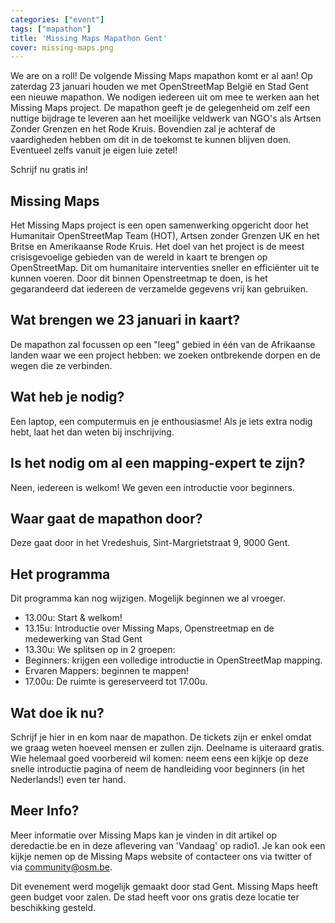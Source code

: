 ```yaml
---
categories: ["event"]
tags: ["mapathon"]
title: 'Missing Maps Mapathon Gent'
cover: missing-maps.png
---
```


We are on a roll! De volgende Missing Maps mapathon komt er al aan! Op zaterdag 23 januari houden we met OpenStreetMap België en Stad Gent een nieuwe mapathon. We nodigen iedereen uit om mee te werken aan het Missing Maps project. De mapathon geeft je de gelegenheid om zelf een nuttige bijdrage te leveren aan het moeilijke veldwerk van NGO's als Artsen Zonder Grenzen en het Rode Kruis. Bovendien zal je achteraf de vaardigheden hebben om dit in de toekomst te kunnen blijven doen. Eventueel zelfs vanuit je eigen luie zetel!

Schrijf nu gratis in!

## Missing Maps

Het Missing Maps project is een open samenwerking opgericht door het Humanitair OpenStreetMap Team (HOT), Artsen zonder Grenzen UK en het Britse en Amerikaanse Rode Kruis. Het doel van het project is de meest crisisgevoelige gebieden van de wereld in kaart te brengen op OpenStreetMap. Dit om humanitaire interventies sneller en efficiënter uit te kunnen voeren. Door dit binnen Openstreetmap te doen, is het gegarandeerd dat iedereen de verzamelde gegevens vrij kan gebruiken.

## Wat brengen we 23 januari in kaart?

De mapathon zal focussen op een "leeg" gebied in één van de Afrikaanse landen waar we een project hebben: we zoeken ontbrekende dorpen en de wegen die ze verbinden.

## Wat heb je nodig?

Een laptop, een computermuis en je enthousiasme! Als je iets extra nodig hebt, laat het dan weten bij inschrijving.

## Is het nodig om al een mapping-expert te zijn?

Neen, iedereen is welkom! We geven een introductie voor beginners.

## Waar gaat de mapathon door?

Deze gaat door in het Vredeshuis, Sint-Margrietstraat 9, 9000 Gent.

## Het programma

Dit programma kan nog wijzigen. Mogelijk beginnen we al vroeger.

* 13.00u: Start & welkom!
* 13.15u: Introductie over Missing Maps, Openstreetmap en de medewerking van Stad Gent
* 13.30u: We splitsen op in 2 groepen:
* Beginners: krijgen een volledige introductie in OpenStreetMap mapping.
* Ervaren Mappers: beginnen te mappen!
* 17.00u: De ruimte is gereserveerd tot 17.00u.

## Wat doe ik nu?

Schrijf je hier in en kom naar de mapathon. De tickets zijn er enkel omdat we graag weten hoeveel mensen er zullen zijn. Deelname is uiteraard gratis.
Wie helemaal goed voorbereid wil komen: neem eens een kijkje op deze snelle introductie pagina of neem de handleiding voor beginners (in het Nederlands!) even ter hand.

## Meer Info?

Meer informatie over Missing Maps kan je vinden in dit artikel op deredactie.be en in deze aflevering van 'Vandaag' op radio1. Je kan ook een kijkje nemen op de Missing Maps website of contacteer ons via twitter of via <community@osm.be>.

Dit evenement werd mogelijk gemaakt door stad Gent. Missing Maps heeft geen budget voor zalen. De stad heeft voor ons gratis deze locatie ter beschikking gesteld.
